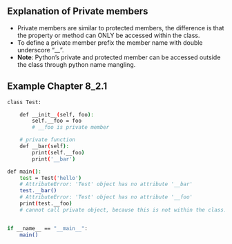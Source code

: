 ## Explanation of __Private members__
- Private members are similar to protected members, the difference is that the property or method can ONLY be accessed within the class.
- To define a private member prefix the member name with double underscore “__”.
- __Note__: Python’s private and protected member can be accessed outside the class through python name mangling.

## Example Chapter 8_2.1
```bash
class Test:

    def __init__(self, foo):    
        self.__foo = foo    
        # __foo is private member

    # private function
    def __bar(self):
        print(self.__foo)
        print('__bar')

def main():
    test = Test('hello')
    # AttributeError: 'Test' object has no attribute '__bar'
    test.__bar()
    # AttributeError: 'Test' object has no attribute '__foo'
    print(test.__foo)
    # cannot call private object, because this is not within the class.


if __name__ == "__main__":
    main()
```